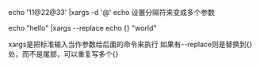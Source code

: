 echo '11@22@33' |xargs -d '@'  echo 
设置分隔符来变成多个参数

echo "hello" |xargs --replace echo {} "world"

xargs是把标准输入当作参数给后面的命令来执行
如果有--replace则是替换到{}处，而不是尾部，可以重复写多个{}